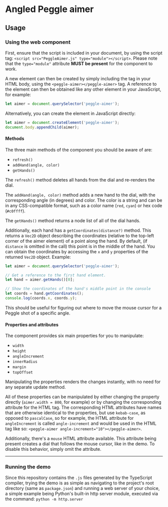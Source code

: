 # Angled Peggle aimer

## Usage

### Using the web component

First, ensure that the script is included in your document, by using the script
tag: `<script src="PeggleAimer.js" type="module"></script>`. Please note that
the `type="module"` attribute **MUST be present** for the component to work.

A new element can then be created by simply including the tag in your HTML body,
using the `<peggle-aimer></peggle-aimer>` tag. A reference to the element can
then be obtained like any other element in your JavaScript, for example:

```javascript
let aimer = document.querySelector('peggle-aimer');
```

Alternatively, you can create the element in JavaScript directly:

```javascript
let aimer = document.createElement('peggle-aimer');
document.body.appendChild(aimer);
```

#### Methods

The three main methods of the component you should be aware of are:

-   `refresh()`
-   `addHand(angle, color)`
-   `getHands()`

The `refresh()` method deletes all hands from the dial and re-renders the dial.

The `addHand(angle, color)` method adds a new hand to the dial, with the
corresponding angle (in degrees) and color. The color is a string and can be in
any CSS-compatible format, such as a color name (`red`, `cyan`) or hex code
(`#c0ffff`).

The `getHands()` method returns a node list of all of the dial hands.

Additionally, each hand has a `getCoordinates(distance?)` method. This returns a
`Vec2D` object describing the coordinates (relative to the top-left corner of
the aimer element) of a point along the hand. By default, (if `distance` is
omitted in the call) this point is in the middle of the hand. You can obtain the
coordinates by accessing the `x` and `y` properties of the returned `Vec2D`
object. Example:

```javascript
let aimer = document.querySelector('peggle-aimer');

// Get a reference to the first hand element.
let hand = aimer.getHands()[0];

// Show the coordinates of the hand's middle point in the console
let coords = hand.getCoordinates();
console.log(coords.x, coords.y);
```

This should be useful for figuring out where to move the mouse cursor
for a Peggle shot of a specific angle.

#### Properties and attributes

The component provides six main properties for you to manipulate:

-   `width`
-   `height`
-   `angleIncrement`
-   `innerRadius`
-   `margin`
-   `topOffset`

Manipulating the properties renders the changes instantly, with no need for any
separate update method.

All of these properties can be manipulated by either changing the property
directly (`aimer.width = 800`, for example) or by changing the corresponding
attribute for the HTML tag. The corresponding HTML attributes have names that
are otherwise identical to the properties, but use `kebab-case`, as opposed to
`pascalCase`, so for example, the HTML attribute for `angleIncrement` is called
`angle-increment` and would be used in the HTML tag like so:
`<peggle-aimer angle-increment="10"></peggle-aimer>`.

Additionally, there's a `mouse` HTML attribute available. This attribute being
present creates a dial that follows the mouse cursor, like in the demo. To
disable this behavior, simply omit the attribute.

---

### Running the demo

Since this repository contains the `.js` files generated by the TypeScript
compiler, trying the demo is as simple as navigating to the project's root
directory (same as `package.json`) and running a web server of your choice, a
simple example being Python's built-in http server module, executed via the
command: `python -m http.server`
